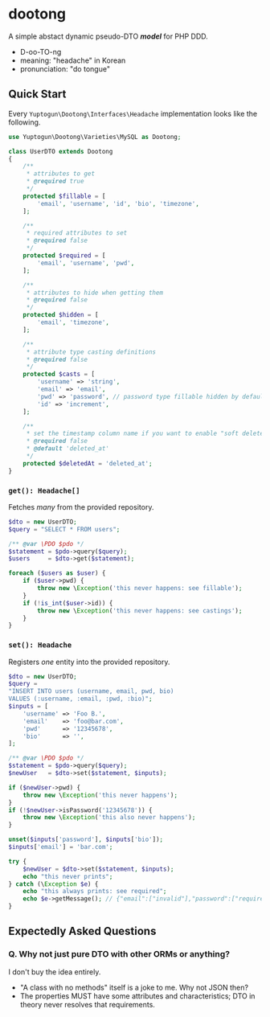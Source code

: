 # dootong

A simple abstact dynamic pseudo-DTO ***model*** for PHP DDD.

* D-oo-TO-ng
* meaning: "headache" in Korean
* pronunciation: "do tongue"

## Quick Start

Every `Yuptogun\Dootong\Interfaces\Headache` implementation looks like the following.

```php
use Yuptogun\Dootong\Varieties\MySQL as Dootong;

class UserDTO extends Dootong
{
    /**
     * attributes to get
     * @required true
     */
    protected $fillable = [
        'email', 'username', 'id', 'bio', 'timezone',
    ];

    /**
     * required attributes to set
     * @required false
     */
    protected $required = [
        'email', 'username', 'pwd',
    ];

    /**
     * attributes to hide when getting them
     * @required false
     */
    protected $hidden = [
        'email', 'timezone',
    ];

    /**
     * attribute type casting definitions
     * @required false
     */
    protected $casts = [
        'username' => 'string',
        'email' => 'email',
        'pwd' => 'password', // password type fillable hidden by default
        'id' => 'increment',
    ];

    /**
     * set the timestamp column name if you want to enable "soft delete"
     * @required false
     * @default 'deleted_at'
     */
    protected $deletedAt = 'deleted_at';
}
```

### `get(): Headache[]`

Fetches *many* from the provided repository.

```php
$dto = new UserDTO;
$query = "SELECT * FROM users";

/** @var \PDO $pdo */
$statement = $pdo->query($query);
$users     = $dto->get($statement);

foreach ($users as $user) {
    if ($user->pwd) {
        throw new \Exception('this never happens: see fillable');
    }
    if (!is_int($user->id)) {
        throw new \Exception('this never happens: see castings');
    }
}
```

### `set(): Headache`

Registers *one* entity into the provided repository.

```php
$dto = new UserDTO;
$query =
"INSERT INTO users (username, email, pwd, bio)
VALUES (:username, :email, :pwd, :bio)";
$inputs = [
    'username' => 'Foo B.',
    'email'    => 'foo@bar.com',
    'pwd'      => '12345678',
    'bio'      => '',
];

/** @var \PDO $pdo */
$statement = $pdo->query($query);
$newUser   = $dto->set($statement, $inputs);

if ($newUser->pwd) {
    throw new \Exception('this never happens');
}
if (!$newUser->isPassword('12345678')) {
    throw new \Exception('this also never happens');
}

unset($inputs['password'], $inputs['bio']);
$inputs['email'] = 'bar.com';

try {
    $newUser = $dto->set($statement, $inputs);
    echo "this never prints";
} catch (\Exception $e) {
    echo "this always prints: see required";
    echo $e->getMessage(); // {"email":["invalid"],"password":["required"]}
}
```

## Expectedly Asked Questions

### Q. Why not just pure DTO with other ORMs or anything?

I don't buy the idea entirely.

* "A class with no methods" itself is a joke to me. Why not JSON then?
* The properties MUST have some attributes and characteristics; DTO in theory never resolves that requirements.